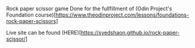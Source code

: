 Rock paper scissor game
Done for the fullfillment of (Odin Project's Foundation course)[https://www.theodinproject.com/lessons/foundations-rock-paper-scissors]

Live site can be found (HERE)[https://syedshaon.github.io/rock-paper-scissor/]
